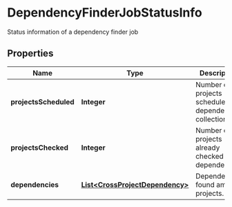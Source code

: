 

# DependencyFinderJobStatusInfo

Status information of a dependency finder job
## Properties

Name | Type | Description | Notes
------------ | ------------- | ------------- | -------------
**projectsScheduled** | **Integer** | Number of projects scheduled for dependency collection |  [optional]
**projectsChecked** | **Integer** | Number of projects already checked for dependencies |  [optional]
**dependencies** | [**List&lt;CrossProjectDependency&gt;**](CrossProjectDependency.md) | Dependencies found among projects. |  [optional]



